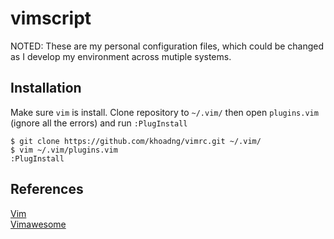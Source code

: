 # vimscript
NOTED: These are my personal configuration files, which could be changed as I develop my environment across mutiple systems.

## Installation
Make sure `vim` is install. Clone repository to `~/.vim/` then open `plugins.vim` (ignore all the errors) and run `:PlugInstall`
```
$ git clone https://github.com/khoadng/vimrc.git ~/.vim/
$ vim ~/.vim/plugins.vim
:PlugInstall
```

## References
[Vim](https://www.vim.org/)\
[Vimawesome](https://vimawesome.com/)
